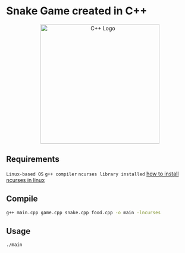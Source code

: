 # Snake Game created in C++

<p align="center">
  <img src="https://pbs.twimg.com/media/EwEWFOGWEAswp9y.png" width="320" alt="C++ Logo" />
</p>

## Requirements

`Linux-based OS`
`g++ compiler`
`ncurses library installed`
<a href="https://ostechnix.com/how-to-install-ncurses-library-in-linux/">
how to install ncurses in linux
</a>

## Compile

```bash
g++ main.cpp game.cpp snake.cpp food.cpp -o main -lncurses
```

## Usage

```bash
./main
```

